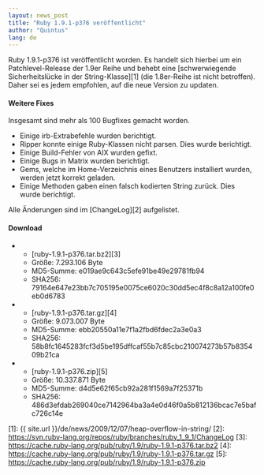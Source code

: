```yaml
---
layout: news_post
title: "Ruby 1.9.1-p376 veröffentlicht"
author: "Quintus"
lang: de
---
```


Ruby 1.9.1-p376 ist veröffentlicht worden. Es handelt sich hierbei um
ein Patchlevel-Release der 1.9er Reihe und behebt eine [schwerwiegende
Sicherheitslücke in der String-Klasse][1] (die 1.8er-Reihe ist nicht
betroffen). Daher sei es jedem empfohlen, auf die neue Version zu
updaten.

#### Weitere Fixes

Insgesamt sind mehr als 100 Bugfixes gemacht worden.

* Einige irb-Extrabefehle wurden berichtigt.
* Ripper konnte einige Ruby-Klassen nicht parsen. Dies wurde berichtigt.
* Einige Build-Fehler von AIX wurden gefixt.
* Einige Bugs in Matrix wurden berichtigt.
* Gems, welche im Home-Verzeichnis eines Benutzers installiert wurden,
  werden jetzt korrekt geladen.
* Einige Methoden gaben einen falsch kodierten String zurück. Dies wurde
  berichtigt.

Alle Änderungen sind im [ChangeLog][2] aufgelistet.

#### Download

* * [ruby-1.9.1-p376.tar.bz2][3]
  * Größe: 7.293.106 Byte
  * MD5-Summe: e019ae9c643c5efe91be49e29781fb94
  * SHA256:
    79164e647e23bb7c705195e0075ce6020c30dd5ec4f8c8a12a100fe0eb0d6783

* * [ruby-1.9.1-p376.tar.gz][4]
  * Größe: 9.073.007 Byte
  * MD5-Summe: ebb20550a11e7f1a2fbd6fdec2a3e0a3
  * SHA256:
    58b8fc1645283fcf3d5be195dffcaf55b7c85cbc210074273b57b835409b21ca

* * [ruby-1.9.1-p376.zip][5]
  * Größe: 10.337.871 Byte
  * MD5-Summe: d4d5e62f65cb92a281f1569a7f25371b
  * SHA256:
    486d3efdab269040ce7142964ba3a4e0d46f0a5b812136bcac7e5bafc726c14e



[1]: {{ site.url }}/de/news/2009/12/07/heap-overflow-in-string/
[2]: https://svn.ruby-lang.org/repos/ruby/branches/ruby_1_9_1/ChangeLog
[3]: https://cache.ruby-lang.org/pub/ruby/1.9/ruby-1.9.1-p376.tar.bz2
[4]: https://cache.ruby-lang.org/pub/ruby/1.9/ruby-1.9.1-p376.tar.gz
[5]: https://cache.ruby-lang.org/pub/ruby/1.9/ruby-1.9.1-p376.zip
